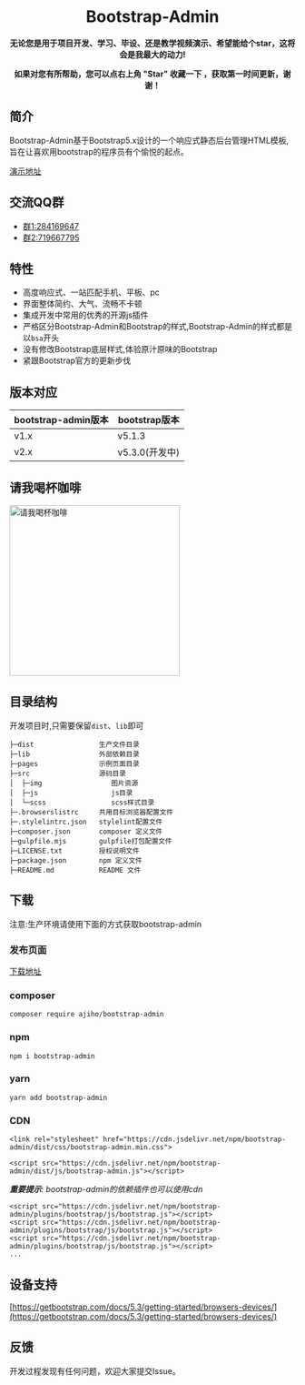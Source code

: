 <h1 align="center">Bootstrap-Admin</h1> 

<p align="center">    
    <b>无论您是用于项目开发、学习、毕设、还是教学视频演示、希望能给个star，这将会是我最大的动力!</b>
</p>
<p align="center">    
    <b>如果对您有所帮助，您可以点右上角 "Star" 收藏一下 ，获取第一时间更新，谢谢！</b>
</p>

## 简介

Bootstrap-Admin基于Bootstrap5.x设计的一个响应式静态后台管理HTML模板,旨在让喜欢用bootstrap的程序员有个愉悦的起点。

[演示地址](https://ajiho.gitee.io/bootstrap-admin)

## 交流QQ群

- [群1:284169647](https://jq.qq.com/?_wv=1027&k=WmCK50m5)
- [群2:719667795](https://jq.qq.com/?_wv=1027&k=aQ5vUuVC)


## 特性

- 高度响应式、一站匹配手机、平板、pc
- 界面整体简约、大气、流畅不卡顿
- 集成开发中常用的优秀的开源js插件
- 严格区分Bootstrap-Admin和Bootstrap的样式,Bootstrap-Admin的样式都是以`bsa`开头
- 没有修改Bootstrap底层样式,体验原汁原味的Bootstrap
- 紧跟Bootstrap官方的更新步伐


## 版本对应

|bootstrap-admin版本|bootstrap版本|
|--|--|
|v1.x|v5.1.3|
|v2.x|v5.3.0(开发中)|

## 请我喝杯咖啡



<div align="left">
<img alt="请我喝杯咖啡" src="https://gitee.com/ajiho/bootstrap-admin/raw/2.x/pay.png" height="300" />
</div>


## 目录结构

开发项目时,只需要保留`dist`、`lib`即可

```
├─dist                生产文件目录
├─lib                 外部依赖目录
├─pages               示例页面目录
├─src                 源码目录
│  ├─img                 图片资源
│  ├─js                  js目录
│  └─scss                scss样式目录
├─.browserslistrc     共用目标浏览器配置文件
├─.stylelintrc.json   stylelint配置文件
├─composer.json       composer 定义文件
├─gulpfile.mjs        gulpfile打包配置文件
├─LICENSE.txt         授权说明文件
├─package.json        npm 定义文件
├─README.md           README 文件
```

## 下载

注意:生产环境请使用下面的方式获取bootstrap-admin

### 发布页面

[下载地址](https://gitee.com/ajiho/bootstrap-admin/releases)


### composer

~~~
composer require ajiho/bootstrap-admin
~~~

### npm

~~~
npm i bootstrap-admin
~~~

### yarn
```
yarn add bootstrap-admin
```


### CDN

```
<link rel="stylesheet" href="https://cdn.jsdelivr.net/npm/bootstrap-admin/dist/css/bootstrap-admin.min.css">
```
```
<script src="https://cdn.jsdelivr.net/npm/bootstrap-admin/dist/js/bootstrap-admin.js"></script>
```
_**重要提示**: bootstrap-admin的依赖插件也可以使用cdn_

```
<script src="https://cdn.jsdelivr.net/npm/bootstrap-admin/plugins/bootstrap/js/bootstrap.js"></script>
<script src="https://cdn.jsdelivr.net/npm/bootstrap-admin/plugins/bootstrap/js/bootstrap.js"></script>
<script src="https://cdn.jsdelivr.net/npm/bootstrap-admin/plugins/bootstrap/js/bootstrap.js"></script>
...
```

## 设备支持

[https://getbootstrap.com/docs/5.3/getting-started/browsers-devices/](https://getbootstrap.com/docs/5.3/getting-started/browsers-devices/)

## 反馈

开发过程发现有任何问题，欢迎大家提交Issue。

